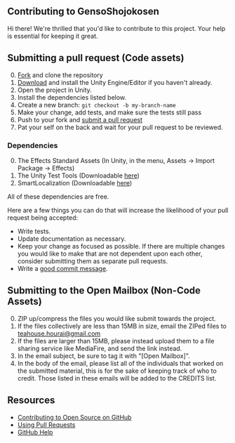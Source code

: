 ## Contributing to GensoShojokosen

Hi there! We're thrilled that you'd like to contribute to this project. Your
help is essential for keeping it great.

## Submitting a pull request (Code assets)

0. [Fork][] and clone the repository
0. [Download](https://unity3d.com/get-unity/download) and install the Unity Engine/Editor if you haven't already.
0. Open the project in Unity.
0. Install the dependencies listed below.
0. Create a new branch: `git checkout -b my-branch-name`
0. Make your change, add tests, and make sure the tests still pass
0. Push to your fork and [submit a pull request][pr]
0. Pat your self on the back and wait for your pull request to be reviewed.

### Dependencies

0. The Effects Standard Assets (In Unity, in the menu, Assets -> Import Package -> Effects)
0. The Unity Test Tools (Downloadable [here](https://www.assetstore.unity3d.com/en/#!/content/13802))
0. SmartLocalization (Downloadable [here](https://www.assetstore.unity3d.com/en/#!/content/7543))

All of these dependencies are free.

Here are a few things you can do that will increase the likelihood of your pull request being accepted:

- Write tests.
- Update documentation as necessary.
- Keep your change as focused as possible. If there are multiple changes you
would like to make that are not dependent upon each other, consider submitting
them as separate pull requests.
- Write a [good commit message](http://tbaggery.com/2008/04/19/a-note-about-git-commit-messages.html).

## Submitting to the Open Mailbox (Non-Code Assets)

0. ZIP up/compress the files you would like submit towards the project.
0. If the files collectively are less than 15MB in size, email the ZIPed files to teahouse.hourai@gmail.com
0. If the files are larger than 15MB, please instead upload them to a file sharing service like MediaFire, and send the link instead.
0. In the email subject, be sure to tag it with "[Open Mailbox]".
0. In the body of the email, please list all of the individuals that worked on the submitted material, this is for the sake of keeping track of who to credit. Those listed in these emails will be added to the CREDITS list.

## Resources

- [Contributing to Open Source on GitHub](https://guides.github.com/activities/contributing-to-open-source/)
- [Using Pull Requests](https://help.github.com/articles/using-pull-requests/)
- [GitHub Help](https://help.github.com)

[fork]: https://github.com/HouraiTeahouse/GensoShojokosen/fork
[pr]: https://github.com/HouraiTeahouse/GensoShojokosen/compare
